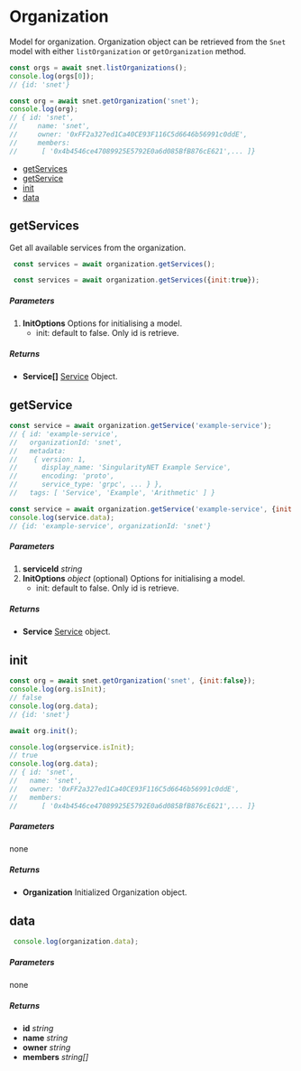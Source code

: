 # Organization

Model for organization. Organization object can be retrieved from the `Snet` model with either `listOrganization` or `getOrganization` method.
``` javascript
const orgs = await snet.listOrganizations();
console.log(orgs[0]);
// {id: 'snet'}

const org = await snet.getOrganization('snet');
console.log(org);
// { id: 'snet',
//     name: 'snet',
//     owner: '0xFF2a327ed1Ca40CE93F116C5d6646b56991c0ddE',
//     members:
//      [ '0x4b4546ce47089925E5792E0a6d085BfB876cE621',... ]}
```

*   [getServices](#getServices)
*   [getService](#getService)
*   [init](#init)
*   [data](#data)


## getServices
Get all available services from the organization.
``` javascript
 const services = await organization.getServices();

 const services = await organization.getServices({init:true});
```
##### Parameters
1. __InitOptions__ Options for initialising a model.
    * init: default to false. Only id is retrieve.
##### Returns
- __Service[]__ [Service](service.md) Object.


## getService
``` javascript
const service = await organization.getService('example-service');
// { id: 'example-service',
//   organizationId: 'snet',
//   metadata:
//    { version: 1,
//      display_name: 'SingularityNET Example Service',
//      encoding: 'proto',
//      service_type: 'grpc', ... } },
//   tags: [ 'Service', 'Example', 'Arithmetic' ] }

const service = await organization.getService('example-service', {init:false});
console.log(service.data);
// {id: 'example-service', organizationId: 'snet'}
```
##### Parameters
1. __serviceId__ *string* 
2. __InitOptions__ *object* (optional) Options for initialising a model.
    * init: default to false. Only id is retrieve.
##### Returns
- __Service__ [Service](service.md) object.


## init
``` javascript
const org = await snet.getOrganization('snet', {init:false});
console.log(org.isInit);
// false
console.log(org.data);
// {id: 'snet'}

await org.init();

console.log(orgservice.isInit);
// true
console.log(org.data);
// { id: 'snet',
//   name: 'snet',
//   owner: '0xFF2a327ed1Ca40CE93F116C5d6646b56991c0ddE',
//   members:
//      [ '0x4b4546ce47089925E5792E0a6d085BfB876cE621',... ]}
```
##### Parameters
none
##### Returns
- __Organization__ Initialized Organization object.


## data
``` javascript
 console.log(organization.data);
```
##### Parameters
none
##### Returns
- __id__ *string*
- __name__ *string*
- __owner__ *string*
- __members__ *string[]*
